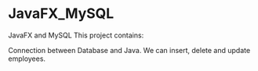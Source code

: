 # JavaFX_MySQL

JavaFX and MySQL
This project contains:

Connection between Database and Java. We can insert, delete and update employees. 
